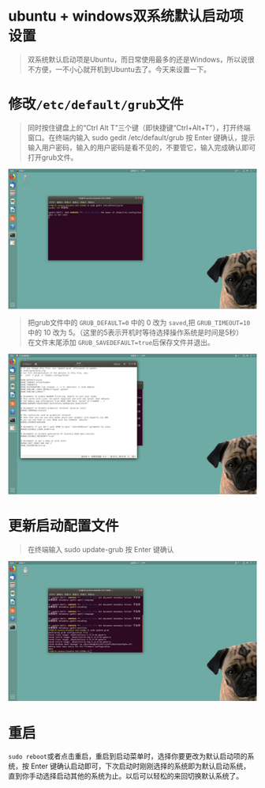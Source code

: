 # ubuntu + windows双系统默认启动项设置


> 双系统默认启动项是Ubuntu，而日常使用最多的还是Windows，所以说很不方便，一不小心就开机到Ubuntu去了。今天来设置一下。

<!--more-->
# 修改`/etc/default/grub`文件
> 同时按住键盘上的“Ctrl Alt T”三个键（即快捷键“Ctrl+Alt+T”），打开终端窗口。在终端内输入 sudo gedit /etc/default/grub  按 Enter 键确认，提示输入用户密码，输入的用户密码是看不见的，不要管它，输入完成确认即可打开grub文件。

![](images/1.png)

> 把grub文件中的 `GRUB_DEFAULT=0` 中的 0 改为 `saved`,把 `GRUB_TIMEOUT=10` 中的 10 改为 5。（这里的5表示开机时等待选择操作系统是时间是5秒）  
在文件末尾添加 `GRUB_SAVEDEFAULT=true`后保存文件并退出。

![](images/2.png)

# 更新启动配置文件
> 在终端输入 sudo update-grub 按 Enter 键确认 

![](images/3.png)

# 重启
`sudo reboot`或者点击重启，重启到启动菜单时，选择你要更改为默认启动项的系统，按 Enter 键确认启动即可，下次启动时刚刚选择的系统即为默认启动系统，直到你手动选择启动其他的系统为止。以后可以轻松的来回切换默认系统了。

